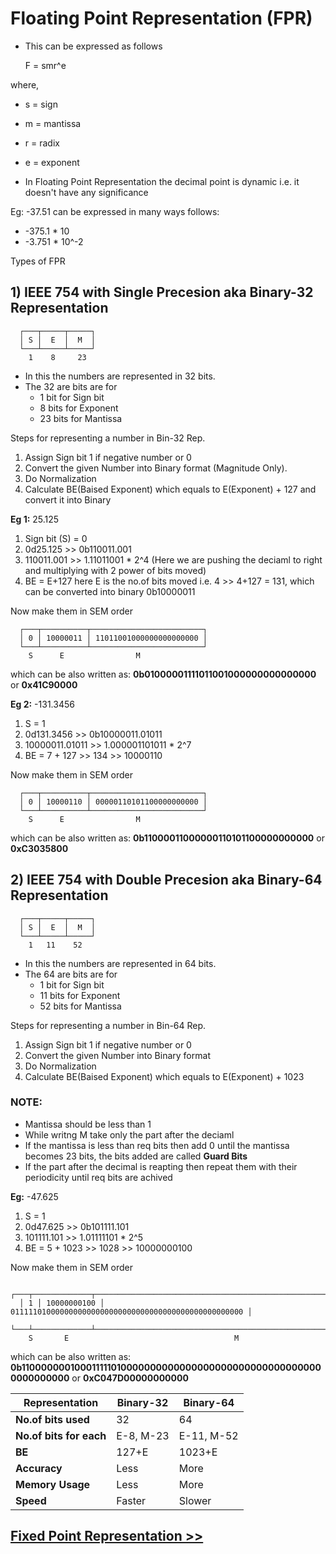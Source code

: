 # Floating Point Representation (FPR)

- This can be expressed as follows

    F = smr^e

where,
  - s = sign
  - m = mantissa
  - r = radix
  - e = exponent

- In Floating Point Representation the decimal point is dynamic i.e. it doesn't have any significance

Eg:
-37.51 can be expressed in many ways follows:
- -375.1 * 10
- -3.751 * 10^-2

Types of FPR

## 1) IEEE 754 with Single Precesion aka Binary-32 Representation
```
  ┌───┬─────┬─────┐
  │ S │  E  │  M  │
  └───┴─────┴─────┘
    1    8     23
```
- In this the numbers are represented in 32 bits.
- The 32 are bits are for
    - 1 bit for Sign bit
    - 8 bits for Exponent
    - 23 bits for Mantissa

Steps for representing a number in Bin-32 Rep.
1. Assign Sign bit 1 if negative number or 0
2. Convert the given Number into Binary format (Magnitude Only).
3. Do Normalization
4. Calculate BE(Baised Exponent) which equals to E(Exponent) + 127 and convert it into Binary


**Eg 1:** 25.125

1) Sign bit (S) = 0
2) 0d25.125 >>  0b110011.001
3) 110011.001 >> 1.11011001 * 2^4 (Here we are pushing the deciaml to right and multiplying with 2 power of bits moved)
4) BE = E+127 here E is the no.of bits moved i.e. 4 >> 4+127 = 131, which can be converted into binary 0b10000011

Now make them in SEM order
```
  ┌───┬──────────┬─────────────────────────┐
  │ 0 │ 10000011 │ 11011001000000000000000 │
  └───┴──────────┴─────────────────────────┘
    S      E                M  
```
which can be also written as: **0b01000001111011001000000000000000** or **0x41C90000**

**Eg 2:** -131.3456

1) S = 1
2) 0d131.3456 >>  0b10000011.01011
3) 10000011.01011 >> 1.000001101011 * 2^7
4) BE = 7 + 127 >> 134 >> 10000110

Now make them in SEM order
```
  ┌───┬──────────┬─────────────────────────┐
  │ 0 │ 10000110 │ 00000110101100000000000 │
  └───┴──────────┴─────────────────────────┘
    S      E                M  
```
which can be also written as: **0b11000011000000110101100000000000** or **0xC3035800**

## 2) IEEE 754 with Double Precesion aka Binary-64 Representation
```
  ┌───┬─────┬─────┐
  │ S │  E  │  M  │
  └───┴─────┴─────┘
    1   11    52
```
- In this the numbers are represented in 64 bits.
- The 64 are bits are for
    - 1 bit for Sign bit
    - 11 bits for Exponent
    - 52 bits for Mantissa

Steps for representing a number in Bin-64 Rep.
1. Assign Sign bit 1 if negative number or 0
2. Convert the given Number into Binary format
3. Do Normalization
4. Calculate BE(Baised Exponent) which equals to E(Exponent) + 1023


### NOTE: 
- Mantissa should be less than 1
- While writng M take only the part after the deciaml
- If the mantissa is less than req bits then add 0 until the mantissa becomes 23 bits, the bits added are called **Guard Bits**
- If the part after the decimal is reapting then repeat them with their periodicity until req bits are achived

**Eg:** -47.625

1) S = 1
2) 0d47.625 >>  0b101111.101
3) 101111.101 >> 1.01111101 * 2^5
4) BE = 5 + 1023 >> 1028 >> 10000000100

Now make them in SEM order
```
  ┌───┬─────────────┬──────────────────────────────────────────────────────┐
  │ 1 │ 10000000100 │ 0111110100000000000000000000000000000000000000000000 │
  └───┴─────────────┴──────────────────────────────────────────────────────┘
    S       E                                     M  
```
which can be also written as: **0b1100000001000111110100000000000000000000000000000000000000000000** or **0xC047D00000000000**

| Representation         | Binary-32 | Binary-64 |
|------------------------|-----------|-----------|
| **No.of bits used**    | 32        | 64        |
| **No.of bits for each**| E-8, M-23 | E-11, M-52|
| **BE**                 | 127+E     | 1023+E    |
| **Accuracy**           | Less      | More      |
| **Memory Usage**       | Less      | More      |
| **Speed**              | Faster    | Slower    |

## [Fixed Point Representation >>](fixed.md)
